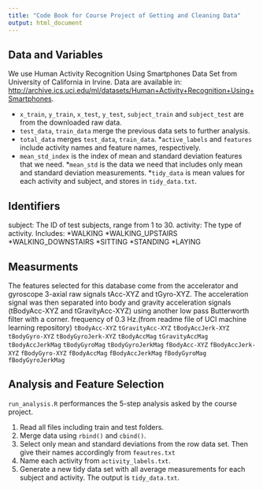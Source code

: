 ```yaml
---
title: "Code Book for Course Project of Getting and Cleaning Data"
output: html_document
---
```


## Data and Variables
We use Human Activity Recognition Using Smartphones Data Set from University of California in Irvine.
Data are available in: <http://archive.ics.uci.edu/ml/datasets/Human+Activity+Recognition+Using+Smartphones>.

* ```x_train```, ```y_train```, ```x_test```, ```y_test```, ```subject_train``` and ```subject_test``` are from the downloaded raw data.
* ```test_data```, ```train_data```  merge the previous data sets to further analysis.
* ```total_data``` merges ```test_data```, ```train_data```.
*```active_labels``` and ```features``` include activity names and feature names, respectively.
* ```mean_std_index``` is the index of mean and standard deviation features that we need.
*```mean_std``` is the data we need that includes only mean and standard deviation measurements.
*```tidy_data``` is mean values for each activity and subject, and stores in ```tidy_data.txt```.

## Identifiers
subject: The ID of test subjects, range from 1 to 30.
activity: The type of activity. Includes:
*WALKING 
*WALKING_UPSTAIRS
*WALKING_DOWNSTAIRS 
*SITTING 
*STANDING 
*LAYING 

## Measurments
The features selected for this database come from the accelerator and gyroscope 3-axial raw signals tAcc-XYZ and tGyro-XYZ. The acceleration signal was then separated into body and gravity acceleration signals (tBodyAcc-XYZ and tGravityAcc-XYZ) using another low pass Butterworth filter with a corner. frequency of 0.3 Hz.(from readme file of UCI machine learning repository)
```tBodyAcc-XYZ```
```tGravityAcc-XYZ```
```tBodyAccJerk-XYZ```
```tBodyGyro-XYZ```
```tBodyGyroJerk-XYZ```
```tBodyAccMag```
```tGravityAccMag```
```tBodyAccJerkMag```
```tBodyGyroMag```
```tBodyGyroJerkMag```
```fBodyAcc-XYZ```
```fBodyAccJerk-XYZ```
```fBodyGyro-XYZ```
```fBodyAccMag```
```fBodyAccJerkMag```
```fBodyGyroMag```
```fBodyGyroJerkMag```


## Analysis and Feature Selection
```run_analysis.R``` performances the 5-step analysis asked by the course project.

1. Read all files including train and test folders.
2. Merge data using ```rbind()``` and ```cbind()```.
3. Select only mean and standard deviations from the row data set. Then give their names accordingly from ```feautres.txt```
4. Name each activity from ```activity_labels.txt```.
5. Generate a new tidy data set with all average measurements for each subject and activity. The output is ```tidy_data.txt```.
